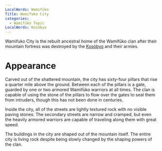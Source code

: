 ```yaml
---
LocalWords: Wamifūko
Title: Wamifuko City
categories:
  - Wamifūko Topic
LocalWords: Kosòbyo
---
```


Wamifuko City is the rebuilt ancestral home of the Wamifūko clan after their mountain fortress was destroyed by the [Kosòbyo]() and their armies.

# Appearance

Carved out of the shattered mountain, the city has sixty-four pillars that rise a quarter mile above the ground. Between each of the pillars is a gate, guarded by one or two armored Wamifūko warriors at all times. The clan is capable of using the stone of the pillars to flow over the gates to seal them from intruders, though this has not been done in centuries.

Inside the city, all of the streets are lightly textured rock with no visible paving stones. The secondary streets are narrow and cramped, but even the heavily armored warriors are capable of traveling along them with great speed.

The buildings in the city are shaped out of the mountain itself. The entire city is living rock despite being slowly changed by the shaping powers of the clan.

